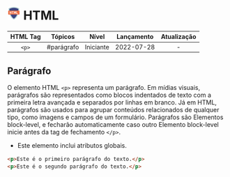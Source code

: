 <!-- Cabeçalho da Linguagem do Código -->
<!-- NÃO ALTERAR -->
# <img src="./../images/html.svg" width="30"> HTML

<!-- Tabela Síntese -->
<!-- NÃO EDITAR O CABEÇALHO -->
| HTML Tag | Tópicos | Nível | Lançamento | Atualização |
| :------: | :-----: | :---: | :--------: | :---------: |
| ``<p>`` | #parágrafo | Iniciante | 2022-07-28 | - |

<!-- Título da tag HTML que será incluída no repositório -->
## Parágrafo

<!-- Incluir um resumo sobre a tag HTML -->
O elemento HTML ```<p>``` representa um parágrafo. Em mídias visuais, parágrafos são representados como blocos indentados de texto com a primeira letra avançada e separados por linhas em branco. Já em HTML, parágrafos são usados para agrupar conteúdos relacionados de qualquer tipo, como imagens e campos de um formulário. Parágrafos são Elementos block-level, e fecharão automaticamente caso outro Elemento block-level inicie antes da tag de fechamento ```</p>```.

<!-- Citar os Atributos do Elemento -->
<!-- utilize uma lista não numerada -->
- Este elemento inclui atributos globais.

<!-- Exemplo de Código -->
```html
<p>Este é o primeiro parágrafo do texto.</p>
<p>Este é o segundo parágrafo do texto.</p>
```

